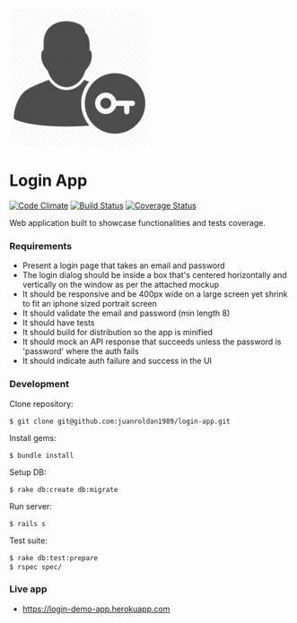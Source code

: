 <div align="left">
  <a href="https://github.com/juanroldan1989/login-app"><img width="250" src="https://github.com/juanroldan1989/login-app/raw/master/app/assets/images/login.png" alt="login-app logo" /></a>
</div>

# Login App

[![Code Climate](https://codeclimate.com/github/juanroldan1989/login-app/badges/gpa.svg)](https://codeclimate.com/github/juanroldan1989/login-app)
[![Build Status](https://travis-ci.org/juanroldan1989/login-app.svg?branch=master)](https://travis-ci.org/juanroldan1989/login-app)
[![Coverage Status](https://coveralls.io/repos/github/juanroldan1989/login-app/badge.svg?branch=master)](https://coveralls.io/github/juanroldan1989/login-app?branch=master)

Web application built to showcase functionalities and tests coverage.

### Requirements

- Present a login page that takes an email and password
- The login dialog should be inside a box that's centered horizontally and vertically on the window as per the attached mockup
- It should be responsive and be 400px wide on a large screen yet shrink to fit an iphone sized portrait screen
- It should validate the email and password (min length 8)
- It should have tests
- It should build for distribution so the app is minified
- It should mock an API response that succeeds unless the password is 'password' where the auth fails
- It should indicate auth failure and success in the UI

### Development

Clone repository:
```
$ git clone git@github.com:juanroldan1989/login-app.git
```

Install gems:
```
$ bundle install
```

Setup DB:
```
$ rake db:create db:migrate
```

Run server:
```
$ rails s
```

Test suite:
```
$ rake db:test:prepare
$ rspec spec/
```

### Live app

- https://login-demo-app.herokuapp.com
